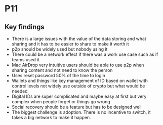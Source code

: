 # P11

## Key findings

* There is a large issues with the value of the data storing and what sharing and it has to be easier to share to make it worth it
* p2p should be widely used but nobody using it
* There could be a network effect if there was a work use case such as if teams used it
* Mac AirDrop very intuitive users should be able to use p2p when sharing content and not need to know the person
* Uses reset password 50% of the time to login
* Wallets and things like key management of ID based on wallet with control levels not widely use outside of crypto but what would be needed
* Digital IDs are super complicated and maybe easy at first but very complex when people forget or things go wrong
* Social recovery should be a feature but has to be designed well
* The biggest challenge is adoption. There is no incentive to switch, it takes a big network to make it happen.

